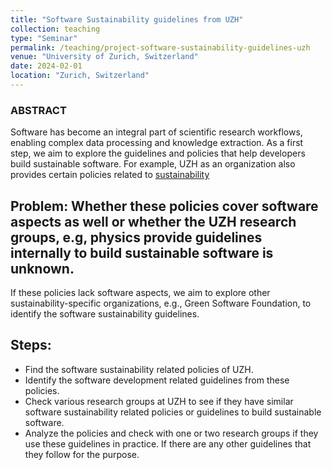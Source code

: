 ```yaml
---
title: "Software Sustainability guidelines from UZH"
collection: teaching
type: "Seminar"
permalink: /teaching/project-software-sustainability-guidelines-uzh
venue: "University of Zurich, Switzerland"
date: 2024-02-01
location: "Zurich, Switzerland"
---
```


### ABSTRACT
Software has become an integral part of scientific research workflows, enabling complex data processing and knowledge extraction. 
As a first step, we aim to explore the guidelines and policies that help developers build sustainable software.  For example, UZH as an organization also provides certain policies related to [sustainability](https://sustainability.uzh.ch/en/policy-reporting/sustainability-policy.html)

## Problem: Whether these policies cover software aspects as well or whether the UZH research groups, e.g, physics  provide guidelines internally to build sustainable software is unknown.
 If these policies lack software aspects, we aim to explore other sustainability-specific organizations,  e.g., Green Software Foundation, to identify the software sustainability guidelines.

 ## Steps: 
- Find the software sustainability related policies of UZH.
- Identify the software development related guidelines from these policies. 
- Check various research groups at UZH to see if they have similar software sustainability related policies or guidelines to build sustainable software. 
- Analyze the policies and check with one or two research groups if they use these guidelines in practice. If there are any other guidelines that they follow for the purpose.